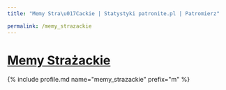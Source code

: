 ```yaml
---
title: "Memy Stra\u017Cackie | Statystyki patronite.pl | Patromierz"

permalink: /memy_strazackie
---
```


# [Memy Strażackie](https://patronite.pl/memy_strazackie)

{% include profile.md name="memy_strazackie" prefix="m" %}
